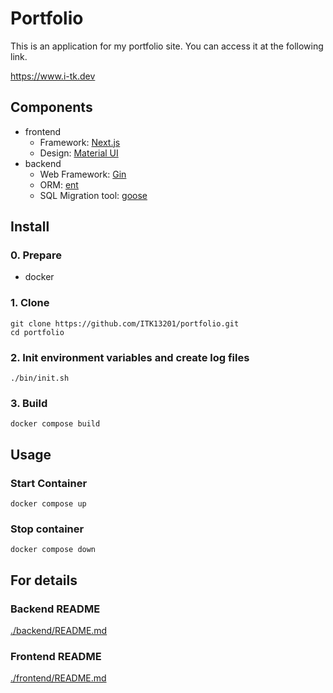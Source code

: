 # Portfolio

This is an application for my portfolio site.
You can access it at the following link.

https://www.i-tk.dev

## Components

- frontend
  - Framework: [Next.js](https://nextjs.org/)
  - Design: [Material UI](https://mui.com/)
- backend
  - Web Framework: [Gin](https://github.com/gin-gonic/gin)
  - ORM: [ent](https://github.com/ent/ent)
  - SQL Migration tool: [goose](https://github.com/pressly/goose)

## Install

### 0. Prepare

- docker

### 1. Clone

```shell
git clone https://github.com/ITK13201/portfolio.git
cd portfolio
```

### 2. Init environment variables and create log files

```shell
./bin/init.sh
```

### 3. Build

```shell
docker compose build
```

## Usage

### Start Container

```shell
docker compose up
```

### Stop container

```shell
docker compose down
```

## For details

### Backend README

[./backend/README.md](./backend/README.md)

### Frontend README

[./frontend/README.md](./frontend/README.md)

